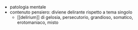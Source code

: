 - patologia mentale
- contenuto pensiero: diviene delirante rispetto a tema singolo
	- [[delirium]] di gelosia, persecutorio, grandioso, somatico, erotomaniaco, misto